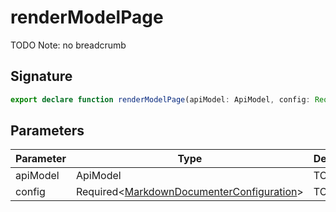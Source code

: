
# renderModelPage

TODO Note: no breadcrumb

## Signature

```typescript
export declare function renderModelPage(apiModel: ApiModel, config: Required<MarkdownDocumenterConfiguration>): MarkdownDocument;
```

## Parameters

|  Parameter | Type | Description |
|  --- | --- | --- |
|  apiModel | ApiModel | TODO |
|  config | Required&lt;[MarkdownDocumenterConfiguration](docs/api-markdown-documenter/markdowndocumenterconfiguration-interface)<!-- -->&gt; | TODO |

